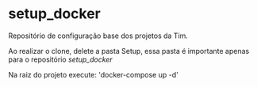 # setup_docker

Repositório de configuração base dos projetos da Tim. 

Ao realizar o clone, delete a pasta Setup, essa pasta é importante apenas para o repositório *setup_docker*


Na raiz do projeto execute: 'docker-compose up -d'